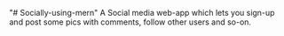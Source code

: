 "# Socially-using-mern" 
A Social media web-app which lets you sign-up and post some pics with comments, follow other users and so-on.
